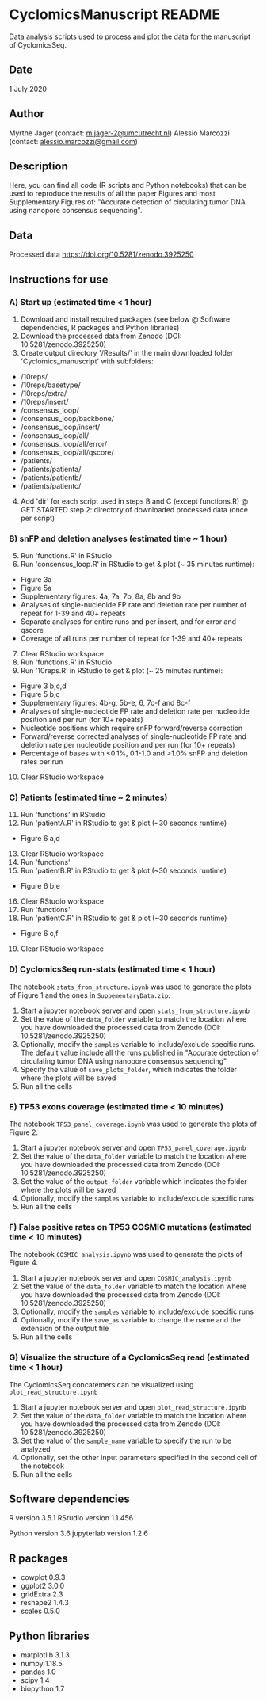 # CyclomicsManuscript README
Data analysis scripts used to process and plot the data for the manuscript of CyclomicsSeq.

## Date
1 July 2020

## Author
Myrthe Jager (contact: m.jager-2@umcutrecht.nl)
Alessio Marcozzi (contact: alessio.marcozzi@gmail.com)

## Description
Here, you can find all code (R scripts and Python notebooks) that can be used to reproduce the results of all the paper Figures and most Supplementary Figures of:
"Accurate detection of circulating tumor DNA using nanopore consensus sequencing".


## Data
Processed data https://doi.org/10.5281/zenodo.3925250


## Instructions for use

### A) Start up (estimated time < 1 hour)
1. Download and install required packages (see below @ Software dependencies, R packages and Python libraries)
2. Download the processed data from Zenodo (DOI: 10.5281/zenodo.3925250)
3. Create output directory '/Results/' in the main downloaded folder 'Cyclomics_manuscript' with subfolders:
- /10reps/
- /10reps/basetype/
- /10reps/extra/
- /10reps/insert/
- /consensus_loop/
- /consensus_loop/backbone/
- /consensus_loop/insert/
- /consensus_loop/all/
- /consensus_loop/all/error/
- /consensus_loop/all/qscore/
- /patients/
- /patients/patienta/
- /patients/patientb/
- /patients/patientc/
4. Add 'dir' for each script used in steps B and C (except functions.R) @ GET STARTED step 2: directory of downloaded processed data (once per script) 



### B) snFP and deletion analyses (estimated time ~ 1 hour)
5. Run 'functions.R' in RStudio 
6. Run 'consensus_loop.R' in RStudio to get & plot (~ 35 minutes runtime): 
- Figure 3a
- Figure 5a
- Supplementary figures: 4a, 7a, 7b, 8a, 8b and 9b
- Analyses of single-nucleoide FP rate and deletion rate per number of repeat for 1-39 and 40+ repeats
- Separate analyses for entire runs and per insert, and for error and qscore
- Coverage of all runs per number of repeat for 1-39 and 40+ repeats
7. Clear RStudio workspace
8. Run 'functions.R' in RStudio
9. Run '10reps.R' in RStudio to get & plot (~ 25 minutes runtime): 
- Figure 3 b,c,d
- Figure 5 b,c
- Supplementary figures: 4b-g, 5b-e, 6, 7c-f and 8c-f
- Analyses of single-nucleotide FP rate and deletion rate per nucleotide position and per run (for 10+ repeats)
- Nucleotide positions which require snFP forward/reverse correction
- Forward/reverse corrected analyses of single-nucleotide FP rate and deletion rate per nucleotide position and per run (for 10+ repeats)
- Percentage of bases with <0.1%, 0.1-1.0 and >1.0% snFP and deletion rates per run
10. Clear RStudio workspace



### C) Patients (estimated time ~ 2 minutes)
11. Run 'functions' in RStudio 
12. Run 'patientA.R' in RStudio to get & plot (~30 seconds runtime)
- Figure 6 a,d
13. Clear RStudio workspace
14. Run 'functions'
15. Run 'patientB.R' in RStudio to get & plot (~30 seconds runtime)
- Figure 6 b,e
16. Clear RStudio workspace
17. Run 'functions'
18. Run 'patientC.R' in RStudio to get & plot (~30 seconds runtime)
- Figure 6 c,f
19. Clear RStudio workspace



### D) CyclomicsSeq run-stats (estimated time < 1 hour)
The notebook `stats_from_structure.ipynb` was used to generate the plots of Figure 1 and the ones in `SuppementaryData.zip`.
1. Start a jupyter notebook server and open `stats_from_structure.ipynb`
2. Set the value of the `data_folder` variable to match the location where you have downloaded the processed data from Zenodo (DOI: 10.5281/zenodo.3925250)
3. Optionally, modify the `samples` variable to include/exclude specific runs. The default value include all the runs published in "Accurate detection of circulating tumor DNA using nanopore consensus sequencing"
4. Specify the value of `save_plots_folder`, which indicates the folder where the plots will be saved
5. Run all the cells



### E) TP53 exons coverage (estimated time < 10 minutes)
The notebook `TP53_panel_coverage.ipynb` was used to generate the plots of Figure 2.
1. Start a jupyter notebook server and open `TP53_panel_coverage.ipynb`
2. Set the value of the `data_folder` variable to match the location where you have downloaded the processed data from Zenodo (DOI: 10.5281/zenodo.3925250)
4. Set the value of the  `output_folder` variable which indicates the folder where the plots will be saved
5. Optionally, modify the `samples` variable to include/exclude specific runs
6. Run all the cells



### F) False positive rates on TP53 COSMIC mutations (estimated time < 10 minutes)
The notebook `COSMIC_analysis.ipynb` was used to generate the plots of Figure 4.
1. Start a jupyter notebook server and open `COSMIC_analysis.ipynb`
2. Set the value of the `data_folder` variable to match the location where you have downloaded the processed data from Zenodo (DOI: 10.5281/zenodo.3925250)
3. Optionally, modify the `samples` variable to include/exclude specific runs
4. Optionally, modify the `save_as` variable to change the name and the extension of the output file
5. Run all the cells



### G) Visualize the structure of a CyclomicsSeq read (estimated time < 1 hour)
The CyclomicsSeq concatemers can be visualized using `plot_read_structure.ipynb`
1. Start a jupyter notebook server and open `plot_read_structure.ipynb`
2. Set the value of the `data_folder` variable to match the location where you have downloaded the processed data from Zenodo (DOI: 10.5281/zenodo.3925250)
3. Set the value of the `sample_name` variable to specify the run to be analyzed
4. Optionally, set the other input parameters specified in the second cell of the notebook
5. Run all the cells




## Software dependencies
R version 3.5.1
RSrudio version 1.1.456

Python version 3.6
jupyterlab version 1.2.6



## R packages
- cowplot		0.9.3
- ggplot2		3.0.0
- gridExtra		2.3
- reshape2		1.4.3
- scales		0.5.0



## Python libraries
- matplotlib	3.1.3
- numpy			1.18.5
- pandas		1.0
- scipy			1.4
- biopython		1.7
